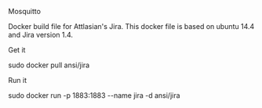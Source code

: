 Mosquitto

Docker build file for Attlasian's Jira. This docker file is based on ubuntu 14.4 and Jira version 1.4.

Get it

sudo docker pull ansi/jira

Run it

sudo docker run -p 1883:1883 --name jira -d ansi/jira

